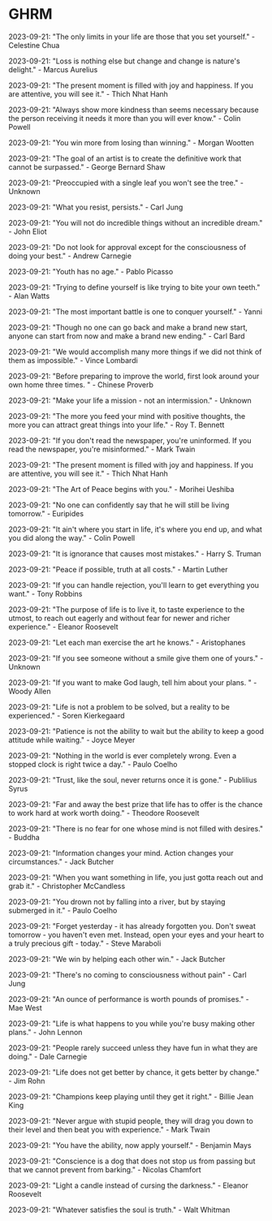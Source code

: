 # GHRM

2023-09-21: "The only limits in your life are those that you set yourself." - Celestine Chua

2023-09-21: "Loss is nothing else but change and change is nature's delight." - Marcus Aurelius

2023-09-21: "The present moment is filled with joy and happiness. If you are attentive, you will see it." - Thich Nhat Hanh

2023-09-21: "Always show more kindness than seems necessary because the person receiving it needs it more than you will ever know." - Colin Powell

2023-09-21: "You win more from losing than winning." - Morgan Wootten

2023-09-21: "The goal of an artist is to create the definitive work that cannot be surpassed." - George Bernard Shaw

2023-09-21: "Preoccupied with a single leaf you won't see the tree." - Unknown

2023-09-21: "What you resist, persists." - Carl Jung

2023-09-21: "You will not do incredible things without an incredible dream." - John Eliot

2023-09-21: "Do not look for approval except for the consciousness of doing your best." - Andrew Carnegie

2023-09-21: "Youth has no age." - Pablo Picasso

2023-09-21: "Trying to define yourself is like trying to bite your own teeth." - Alan Watts

2023-09-21: "The most important battle is one to conquer yourself." - Yanni

2023-09-21: "Though no one can go back and make a brand new start, anyone can start from now and make a brand new ending." - Carl Bard

2023-09-21: "We would accomplish many more things if we did not think of them as impossible." - Vince Lombardi

2023-09-21: "Before preparing to improve the world, first look around your own home three times. " - Chinese Proverb

2023-09-21: "Make your life a mission - not an intermission." - Unknown

2023-09-21: "The more you feed your mind with positive thoughts, the more you can attract great things into your life." - Roy T. Bennett

2023-09-21: "If you don't read the newspaper, you're uninformed. If you read the newspaper, you're misinformed." - Mark Twain

2023-09-21: "The present moment is filled with joy and happiness. If you are attentive, you will see it." - Thich Nhat Hanh

2023-09-21: "The Art of Peace begins with you." - Morihei Ueshiba

2023-09-21: "No one can confidently say that he will still be living tomorrow." - Euripides

2023-09-21: "It ain't where you start in life, it's where you end up, and what you did along the way." - Colin Powell

2023-09-21: "It is ignorance that causes most mistakes." - Harry S. Truman

2023-09-21: "Peace if possible, truth at all costs." - Martin Luther

2023-09-21: "If you can handle rejection, you'll learn to get everything you want." - Tony Robbins

2023-09-21: "The purpose of life is to live it, to taste experience to the utmost, to reach out eagerly and without fear for newer and richer experience." - Eleanor Roosevelt

2023-09-21: "Let each man exercise the art he knows." - Aristophanes

2023-09-21: "If you see someone without a smile give them one of yours." - Unknown

2023-09-21: "If you want to make God laugh, tell him about your plans. " - Woody Allen

2023-09-21: "Life is not a problem to be solved, but a reality to be experienced." - Soren Kierkegaard

2023-09-21: "Patience is not the ability to wait but the ability to keep a good attitude while waiting." - Joyce Meyer

2023-09-21: "Nothing in the world is ever completely wrong. Even a stopped clock is right twice a day." - Paulo Coelho

2023-09-21: "Trust, like the soul, never returns once it is gone." - Publilius Syrus

2023-09-21: "Far and away the best prize that life has to offer is the chance to work hard at work worth doing." - Theodore Roosevelt

2023-09-21: "There is no fear for one whose mind is not filled with desires." - Buddha

2023-09-21: "Information changes your mind. Action changes your circumstances." - Jack Butcher

2023-09-21: "When you want something in life, you just gotta reach out and grab it." - Christopher McCandless

2023-09-21: "You drown not by falling into a river, but by staying submerged in it." - Paulo Coelho

2023-09-21: "Forget yesterday - it has already forgotten you. Don't sweat tomorrow - you haven't even met. Instead, open your eyes and your heart to a truly precious gift - today." - Steve Maraboli

2023-09-21: "We win by helping each other win." - Jack Butcher

2023-09-21: "There's no coming to consciousness without pain" - Carl Jung

2023-09-21: "An ounce of performance is worth pounds of promises." - Mae West

2023-09-21: "Life is what happens to you while you're busy making other plans." - John Lennon

2023-09-21: "People rarely succeed unless they have fun in what they are doing." - Dale Carnegie

2023-09-21: "Life does not get better by chance, it gets better by change." - Jim Rohn

2023-09-21: "Champions keep playing until they get it right." - Billie Jean King

2023-09-21: "Never argue with stupid people, they will drag you down to their level and then beat you with experience." - Mark Twain

2023-09-21: "You have the ability, now apply yourself." - Benjamin Mays

2023-09-21: "Conscience is a dog that does not stop us from passing but that we cannot prevent from barking." - Nicolas Chamfort

2023-09-21: "Light a candle instead of cursing the darkness." - Eleanor Roosevelt

2023-09-21: "Whatever satisfies the soul is truth." - Walt Whitman